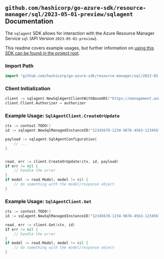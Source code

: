
## `github.com/hashicorp/go-azure-sdk/resource-manager/sql/2023-05-01-preview/sqlagent` Documentation

The `sqlagent` SDK allows for interaction with the Azure Resource Manager Service `sql` (API Version `2023-05-01-preview`).

This readme covers example usages, but further information on [using this SDK can be found in the project root](https://github.com/hashicorp/go-azure-sdk/tree/main/docs).

### Import Path

```go
import "github.com/hashicorp/go-azure-sdk/resource-manager/sql/2023-05-01-preview/sqlagent"
```


### Client Initialization

```go
client := sqlagent.NewSqlAgentClientWithBaseURI("https://management.azure.com")
client.Client.Authorizer = authorizer
```


### Example Usage: `SqlAgentClient.CreateOrUpdate`

```go
ctx := context.TODO()
id := sqlagent.NewSqlManagedInstanceID("12345678-1234-9876-4563-123456789012", "example-resource-group", "managedInstanceValue")

payload := sqlagent.SqlAgentConfiguration{
	// ...
}


read, err := client.CreateOrUpdate(ctx, id, payload)
if err != nil {
	// handle the error
}
if model := read.Model; model != nil {
	// do something with the model/response object
}
```


### Example Usage: `SqlAgentClient.Get`

```go
ctx := context.TODO()
id := sqlagent.NewSqlManagedInstanceID("12345678-1234-9876-4563-123456789012", "example-resource-group", "managedInstanceValue")

read, err := client.Get(ctx, id)
if err != nil {
	// handle the error
}
if model := read.Model; model != nil {
	// do something with the model/response object
}
```
